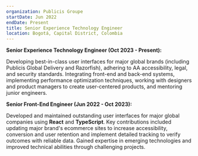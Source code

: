 ```yaml
---
organization: Publicis Groupe
startDate: Jun 2022
endDate: Present
title: Senior Experience Technology Engineer
location: Bogotá, Capital District, Colombia
---
```


**Senior Experience Technology Engineer (Oct 2023 - Present):**

Developing best-in-class user interfaces for major global brands (including Publicis Global Delivery and Razorfish), adhering to AA accessibility, legal, and security standards. Integrating front-end and back-end systems, implementing performance optimization techniques, working with designers and product managers to create user-centered products, and mentoring junior engineers.

**Senior Front-End Engineer (Jun 2022 - Oct 2023):**

Developed and maintained outstanding user interfaces for major global companies using **React** and **TypeScript**. Key contributions included updating major brand's ecommerce sites to increase accessibility, conversion and user retention and implement detailed tracking to verify outcomes with reliable data. Gained expertise in emerging technologies and improved technical abilities through challenging projects.
